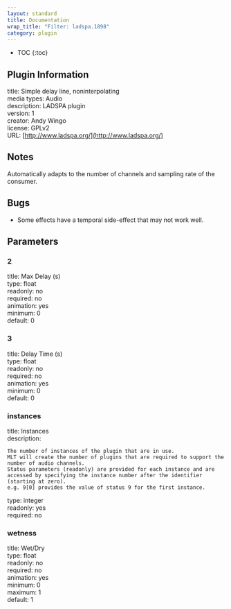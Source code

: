 ```yaml
---
layout: standard
title: Documentation
wrap_title: "Filter: ladspa.1898"
category: plugin
---
```

* TOC
{:toc}

## Plugin Information

title: Simple delay line, noninterpolating  
media types:
Audio  
description: LADSPA plugin  
version: 1  
creator: Andy Wingo <wingo at pobox dot com>  
license: GPLv2  
URL: [http://www.ladspa.org/](http://www.ladspa.org/)  

## Notes

Automatically adapts to the number of channels and sampling rate of the consumer.

## Bugs

* Some effects have a temporal side-effect that may not work well.


## Parameters

### 2

title: Max Delay (s)    
type: float  
readonly: no  
required: no  
animation: yes  
minimum: 0  
default: 0  

### 3

title: Delay Time (s)    
type: float  
readonly: no  
required: no  
animation: yes  
minimum: 0  
default: 0  

### instances

title: Instances    
description:
```
The number of instances of the plugin that are in use.
MLT will create the number of plugins that are required to support the number of audio channels.
Status parameters (readonly) are provided for each instance and are accessed by specifying the instance number after the identifier (starting at zero).
e.g. 9[0] provides the value of status 9 for the first instance.
```
type: integer  
readonly: yes  
required: no  

### wetness

title: Wet/Dry    
type: float  
readonly: no  
required: no  
animation: yes  
minimum: 0  
maximum: 1  
default: 1  

